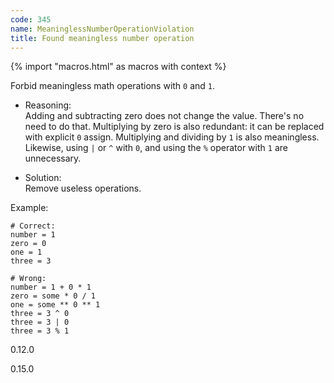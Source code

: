 ```yaml
---
code: 345
name: MeaninglessNumberOperationViolation
title: Found meaningless number operation
---
```


{% import "macros.html" as macros with context %}

Forbid meaningless math operations with `0` and `1`.

  - Reasoning:  
    Adding and subtracting zero does not change the value. There's no
    need to do that. Multiplying by zero is also redundant: it can be
    replaced with explicit `0` assign. Multiplying and dividing by `1`
    is also meaningless. Likewise, using `|` or `^` with `0`, and using
    the `%` operator with `1` are unnecessary.

  - Solution:  
    Remove useless operations.

Example:

    # Correct:
    number = 1
    zero = 0
    one = 1
    three = 3
    
    # Wrong:
    number = 1 + 0 * 1
    zero = some * 0 / 1
    one = some ** 0 ** 1
    three = 3 ^ 0
    three = 3 | 0
    three = 3 % 1

<div class="versionadded">

0.12.0

</div>

<div class="versionchanged">

0.15.0

</div>